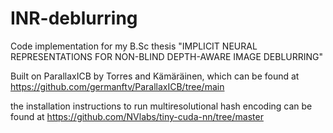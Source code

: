 # INR-deblurring
Code implementation for my B.Sc thesis "IMPLICIT NEURAL REPRESENTATIONS FOR NON-BLIND DEPTH-AWARE IMAGE DEBLURRING"

Built on ParallaxICB by Torres and Kämäräinen, which can be found at https://github.com/germanftv/ParallaxICB/tree/main

the installation instructions to run multiresolutional hash encoding can be found at https://github.com/NVlabs/tiny-cuda-nn/tree/master

